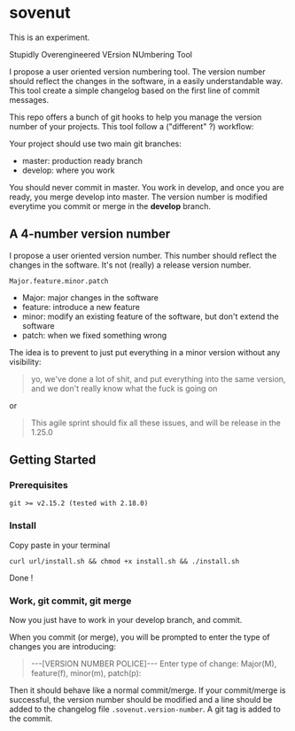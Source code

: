 # sovenut

This is an experiment.

Stupidly Overengineered VErsion NUmbering Tool

I propose a user oriented version numbering tool. The version number should
reflect the changes in the software, in a easily understandable way. This tool
create a simple changelog based on the first line of commit messages.

This repo offers a bunch of git hooks to help you manage the version number of
your projects. This tool follow a ("different" ?) workflow:

Your project should use two main git branches:

* master: production ready branch
* develop: where you work

You should never commit in master. You work in develop, and once you are ready,
you merge develop into master. The version number is modified everytime you
commit or merge in the **develop** branch.


## A 4-number version number

I propose a user oriented version number. This number should reflect the
changes in the software. It's not (really) a release version number.

    Major.feature.minor.patch

* Major: major changes in the software
* feature: introduce a new feature
* minor: modify an existing feature of the software, but don't extend the
software
* patch: when we fixed something wrong

The idea is to prevent to just put everything in a minor version without any
visibility:

> yo, we've done a lot of shit, and put everything into the same version, and
> we don't really know what the fuck is going on

or

> This agile sprint should fix all these issues, and will be release in the 1.25.0

## Getting Started

### Prerequisites

    git >= v2.15.2 (tested with 2.18.0)

### Install

Copy paste in your terminal

    curl url/install.sh && chmod +x install.sh && ./install.sh

Done !

### Work, git commit, git merge

Now you just have to work in your develop branch, and commit.

When you commit (or merge), you will be prompted to enter the type of changes
you are introducing:

> ---[VERSION NUMBER POLICE]---
> Enter type of change: Major(M), feature(f), minor(m), patch(p): 

Then it should behave like a normal commit/merge.
If your commit/merge is successful, the version number should be modified and
a line should be added to the changelog file `.sovenut.version-number`.
A git tag is added to the commit.

